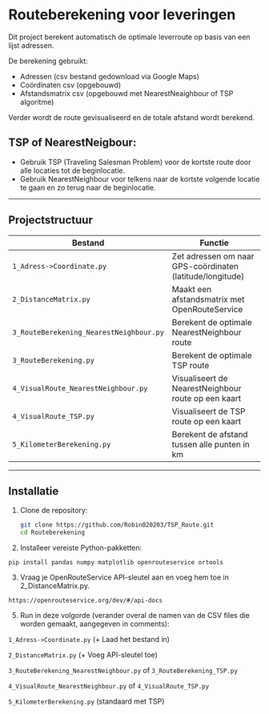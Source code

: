 # Routeberekening voor leveringen
Dit project berekent automatisch de optimale leverroute op basis van een lijst adressen.

De berekening gebruikt:
- Adressen (csv bestand gedownload via Google Maps)
- Coördinaten csv (opgebouwd)
- Afstandsmatrix csv (opgebouwd met NearestNeaighbour of TSP algoritme)

Verder wordt de route gevisualiseerd en de totale afstand wordt berekend.

## TSP of NearestNeigbour:

- Gebruik TSP (Traveling Salesman Problem) voor de kortste route door alle locaties tot de beginlocatie.
- Gebruik NearestNeighbour voor telkens naar de kortste volgende locatie te gaan en zo terug naar de beginlocatie.

---

## Projectstructuur

| Bestand                                 | Functie                                                   |
|-----------------------------------------|---------------------------------------------------------- |
| `1_Adress->Coordinate.py`               | Zet adressen om naar GPS-coördinaten (latitude/longitude) |
| `2_DistanceMatrix.py`                   | Maakt een afstandsmatrix met OpenRouteService             |
| `3_RouteBerekening_NearestNeighbour.py` | Berekent de optimale NearestNeighbour route               |
| `3_RouteBerekening.py`                  | Berekent de optimale TSP route                            |
| `4_VisualRoute_NearestNeighbour.py`     | Visualiseert de NearestNeighbour route op een kaart       |
| `4_VisualRoute_TSP.py`                  | Visualiseert de TSP route op een kaart                    |
| `5_KilometerBerekening.py`              | Berekent de afstand tussen alle punten in km              |

---

## Installatie

1. Clone de repository:
   ```bash
   git clone https://github.com/Robin020203/TSP_Route.git
   cd Routeberekening

2. Installeer vereiste Python-pakketten:

`pip install pandas numpy matplotlib openrouteservice ortools`

3. Vraag je OpenRouteService API-sleutel aan en voeg hem toe in 2_DistanceMatrix.py.

`https://openrouteservice.org/dev/#/api-docs`
   
5. Run in deze volgorde (verander overal de namen van de CSV files die worden gemaakt, aangegeven in comments):
   
`1_Adress->Coordinate.py` (+ Laad het bestand in)

`2_DistanceMatrix.py` (+ Voeg API-sleutel toe)

`3_RouteBerekening_NearestNeighbour.py` of `3_RouteBerekening_TSP.py`

`4_VisualRoute_NearestNeighbour.py` of `4_VisualRoute_TSP.py`

`5_KilometerBerekening.py` (standaard met TSP)

